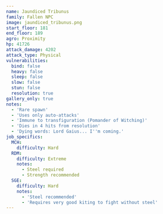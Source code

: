```yaml
---
name: Jaundiced Tribunus
family: Fallen NPC
image: jaundiced_tribunus.png
start_floor: 181
end_floor: 189
agro: Proximity
hp: 41726
attack_damage: 4202
attack_type: Physical
vulnerabilities:
  bind: false
  heavy: false
  sleep: false
  slow: false
  stun: false
  resolution: true
gallery_only: true
notes:
  - 'Rare spawn'
  - 'Uses only auto-attacks'
  - 'Immune to transfiguration (Pomander of Witching)'
  - 'Dies in 4 hits from resolution'
  - 'Dying words: Lord Gaius... I''m coming.'
job_specifics:
  MCH:
    difficulty: Hard
  RDM:
    difficulty: Extreme
    notes:
      - Steel required
      - Strength recommended
  SGE:
    difficulty: Hard
    notes:
      - 'Steel recommended'
      - 'Requires very good kiting to fight without steel'
---
```

